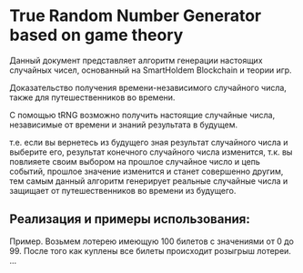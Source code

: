 # True Random Number Generator based on game theory 

Данный документ представляет алгоритм генерации настоящих случайных чисел, основанный на SmartHoldem Blockchain и теории игр.

Доказательство получения времени-независимого случайного числа, также для путешественников во времени.

С помощью tRNG возможно получить настоящие случайные числа, независимые от времени и знаний результата в будущем. 

т.е. если вы вернетесь из будущего зная результат случайного числа и выберите его, результат конечного случайного числа изменится, 
т.к. вы повлияете своим выбором на прошлое случайное число и цепь событий, прошлое значение изменится и станет совершенно другим, 
тем самым данный алгоритм генерирует реальные случайные числа и защищает от путешественников во времени из будущего.

## Реализация и примеры использования:

Пример. Возьмем лотерею имеющую 100 билетов с значениями от 0 до 99.
После того как куплены все билеты происходит розыгрыш лотереи.
...
